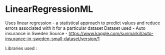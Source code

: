 # LinearRegressionML
Uses linear regression - a statistical approach to predict values and reduce errors associated with it for a particular dataset
Dataset used - Auto insurance in Sweden
Source - https://www.kaggle.com/sunmarkil/auto-insurance-in-sweden-small-dataset/version/1

Libraries used : 





